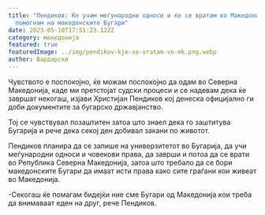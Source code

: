 ```yaml
---
title: "Пендиков: Ќе учам меѓународни односи и ќе се вратам во Македонија да им
  помогнам на македонските Бугари"
date: 2023-05-10T17:51:23.122Z
category: македонија
featured: true
featuredImage: ../img/pendikov-kje-se-vratam-vo-mk.png.webp
author: Вардарски
---
```

<!--StartFragment-->

Чувството е поспокојно, ќе можам поспокојно да одам во Северна Македонија, каде ми претстојат судски процеси и се надевам дека ќе завршат некогаш, изјави Христијан Пендиков кој денеска официјално ги доби документите за бугарско државјанство.

Тој се чувствувал позаштитен затоа што знаел дека го заштитува Бугарија и рече дека секој ден добивал закани по животот.

Пендиков планира да се запише на универзитетот во Бугарија, да учи меѓународни односи и човекови права, да заврши и потоа да се врати во Република Северна Македонија, затоа што требало да се бори  македонските Бугари да имаат исти права како сите граѓани кои живеат во Македонија.

\-Секогаш ќе помагам бидејќи ние сме Бугари од Македонија кои треба да внимаваат еден на друг, рече Пендиков.

<!--EndFragment-->
